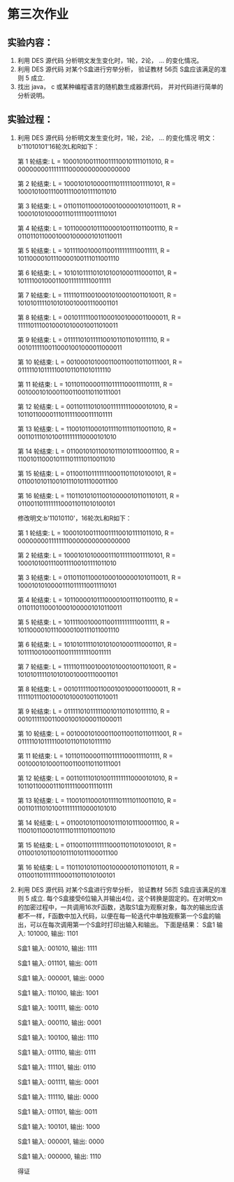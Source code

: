 # 第三次作业
## 实验内容：
1. 利用 DES 源代码 分析明文发生变化时，1轮，2论， ... 的变化情况。
2. 利用 DES 源代码 对某个S盒进行穷举分析， 验证教材 56页 S盒应该满足的准则 5 成立.
3. 找出 java， c 或某种编程语言的随机数生成器源代码， 并对代码进行简单的分析说明。

## 实验过程：
1. 利用 DES 源代码 分析明文发生变化时，1轮，2论， ... 的变化情况
   明文：b'11010101'16轮次L和R如下：

   第 1 轮结束: L = 10001010011100111100101111011010, R = 00000000111111110000000000000000

   第 2 轮结束: L = 10001010100001110111110011110101, R = 10001010011100111100101111011010
   
   第 3 轮结束: L = 01101101100010001000001010110011, R = 10001010100001110111110011110101

   第 4 轮结束: L = 10110000101110000100111011001110, R = 01101101100010001000001010110011

   第 5 轮结束: L = 10111100100011001111111110011111, R = 10110000101110000100111011001110

   第 6 轮结束: L = 10101011110101010010001110001101, R = 10111100100011001111111110011111

   第 7 轮结束: L = 11111011100100010100010011010011, R = 10101011110101010010001110001101

   第 8 轮结束: L = 00101111100110001001000011000011, R = 11111011100100010100010011010011

   第 9 轮结束: L = 01111101011111001011011010111110, R = 00101111100110001001000011000011

   第 10 轮结束: L = 00100010100011001100110110111001, R = 01111101011111001011011010111110

   第 11 轮结束: L = 10110110000111011111000111101111, R = 00100010100011001100110110111001

   第 12 轮结束: L = 00110111010100111111110000101010, R = 10110110000111011111000111101111

   第 13 轮结束: L = 11001011000101111011110110011010, R = 00110111010100111111110000101010

   第 14 轮结束: L = 01100101011001011101011100011100, R = 11001011000101111011110110011010

   第 15 轮结束: L = 01100110111111100011011010100101, R = 01100101011001011101011100011100

   第 16 轮结束: L = 11011010101100100000101101101011, R = 01100110111111100011011010100101
   
   修改明文:b'11010110'，16轮次L和R如下：

   第 1 轮结束: L = 10001010011100111100101111011010, R = 00000000111111110000000000000000

   第 2 轮结束: L = 10001010100001110111110011110101, R = 10001010011100111100101111011010

   第 3 轮结束: L = 01101101100010001000001010110011, R = 10001010100001110111110011110101

   第 4 轮结束: L = 10110000101110000100111011001110, R = 01101101100010001000001010110011

   第 5 轮结束: L = 10111100100011001111111110011111, R = 10110000101110000100111011001110
   
   第 6 轮结束: L = 10101011110101010010001110001101, R = 10111100100011001111111110011111

   第 7 轮结束: L = 11111011100100010100010011010011, R = 10101011110101010010001110001101

   第 8 轮结束: L = 00101111100110001001000011000011, R = 11111011100100010100010011010011

   第 9 轮结束: L = 01111101011111001011011010111110, R = 00101111100110001001000011000011

   第 10 轮结束: L = 00100010100011001100110110111001, R = 01111101011111001011011010111110

   第 11 轮结束: L = 10110110000111011111000111101111, R = 00100010100011001100110110111001

   第 12 轮结束: L = 00110111010100111111110000101010, R = 10110110000111011111000111101111

   第 13 轮结束: L = 11001011000101111011110110011010, R = 00110111010100111111110000101010

   第 14 轮结束: L = 01100101011001011101011100011100, R = 11001011000101111011110110011010

   第 15 轮结束: L = 01100110111111100011011010100101, R = 01100101011001011101011100011100

   第 16 轮结束: L = 11011010101100100000101101101011, R = 01100110111111100011011010100101
   
   
2. 利用 DES 源代码 对某个S盒进行穷举分析， 验证教材 56页 S盒应该满足的准则 5 成立.
   每个S盒接受6位输入并输出4位，这个转换是固定的。在对明文m的加密过程中，一共调用16次F函数，选取S1盒为观察对象，每次的输出应该都不一样，F函数中加入代码，以便在每一轮迭代中单独观察第一个S盒的输出，可以在每次调用第一个S盒时打印出输入和输出。
   下面是结果：
   S盒1 输入: 101000, 输出: 1101

   S盒1 输入: 001010, 输出: 1111

   S盒1 输入: 011101, 输出: 0011

   S盒1 输入: 000001, 输出: 0000

   S盒1 输入: 110100, 输出: 1001

   S盒1 输入: 100111, 输出: 0010

   S盒1 输入: 000110, 输出: 0001

   S盒1 输入: 100100, 输出: 1110

   S盒1 输入: 011110, 输出: 0111

   S盒1 输入: 111101, 输出: 0110

   S盒1 输入: 001111, 输出: 0001

   S盒1 输入: 111110, 输出: 0000

   S盒1 输入: 011101, 输出: 0011

   S盒1 输入: 100101, 输出: 1000

   S盒1 输入: 000001, 输出: 0000

   S盒1 输入: 000000, 输出: 1110

   得证




   

